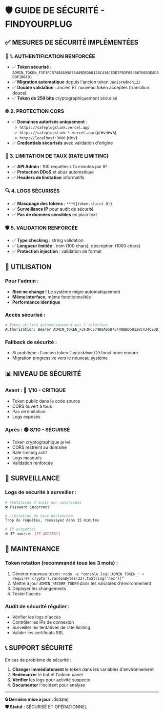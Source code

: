 # 🛡️ GUIDE DE SÉCURITÉ - FINDYOURPLUG

## ✅ **MESURES DE SÉCURITÉ IMPLÉMENTÉES**

### 🔐 **1. AUTHENTIFICATION RENFORCÉE**
- ✅ **Token sécurisé** : `ADMIN_TOKEN_F3F3FC574B8A95875449DBD68128C434CE3D7FB3F054567B0D3EAD3D9F1B01B1`
- ✅ **Migration automatique** depuis l'ancien token `JuniorAdmon123`
- ✅ **Double validation** : ancien ET nouveau token acceptés (transition douce)
- ✅ **Token de 256 bits** cryptographiquement sécurisé

### 🌐 **2. PROTECTION CORS**
- ✅ **Domaines autorisés uniquement** :
  - `https://safeplugslink.vercel.app`
  - `https://safeplugslink-*.vercel.app` (previews)
  - `http://localhost:3000` (dev)
- ✅ **Credentials sécurisés** avec validation d'origine

### 🚦 **3. LIMITATION DE TAUX (RATE LIMITING)**
- ✅ **API Admin** : 100 requêtes / 15 minutes par IP
- ✅ **Protection DDoS** et abus automatique
- ✅ **Headers de limitation** informatifs

### 🔍 **4. LOGS SÉCURISÉS**
- ✅ **Masquage des tokens** : `***${token.slice(-8)}`
- ✅ **Surveillance IP** pour audit de sécurité
- ✅ **Pas de données sensibles** en plain text

### 🛡️ **5. VALIDATION RENFORCÉE**
- ✅ **Type checking** : string validation
- ✅ **Longueur limitée** : nom (100 chars), description (1000 chars)
- ✅ **Protection injection** : validation de format

## 🔧 **UTILISATION**

### **Pour l'admin :**
- **Rien ne change !** Le système migre automatiquement
- **Même interface**, même fonctionnalités
- **Performance identique**

### **Accès sécurisé :**
```bash
# Token utilisé automatiquement par l'interface
Authorization: Bearer ADMIN_TOKEN_F3F3FC574B8A95875449DBD68128C434CE3D7FB3F054567B0D3EAD3D9F1B01B1
```

### **Fallback de sécurité :**
- Si problème : l'ancien token `JuniorAdmon123` fonctionne encore
- Migration progressive vers le nouveau système

## 📊 **NIVEAU DE SÉCURITÉ**

### **Avant :** 🔴 **1/10 - CRITIQUE**
- Token public dans le code source
- CORS ouvert à tous
- Pas de limitation
- Logs exposés

### **Après :** 🟢 **8/10 - SÉCURISÉ**
- Token cryptographique privé
- CORS restreint au domaine
- Rate limiting actif
- Logs masqués
- Validation renforcée

## 🚨 **SURVEILLANCE**

### **Logs de sécurité à surveiller :**
```bash
# Tentatives d'accès non autorisées
❌ Password incorrect

# Limitation de taux déclenchée  
Trop de requêtes, réessayez dans 15 minutes

# IP suspectes
🌐 IP source: [IP_ADDRESS]
```

## 🔄 **MAINTENANCE**

### **Token rotation (recommandé tous les 3 mois) :**
1. Générer nouveau token : `node -e "console.log('ADMIN_TOKEN_' + require('crypto').randomBytes(32).toString('hex'))"`
2. Mettre à jour `ADMIN_SECURE_TOKEN` dans les variables d'environnement
3. Déployer les changements
4. Tester l'accès

### **Audit de sécurité régulier :**
- Vérifier les logs d'accès
- Contrôler les IPs de connexion  
- Surveiller les tentatives de rate limiting
- Valider les certificats SSL

## 📞 **SUPPORT SÉCURITÉ**

En cas de problème de sécurité :
1. **Changer immédiatement** le token dans les variables d'environnement
2. **Redémarrer** le bot et l'admin panel
3. **Vérifier** les logs pour activité suspecte
4. **Documenter** l'incident pour analyse

---

**🔒 Dernière mise à jour :** $(date)  
**🛡️ Statut :** SÉCURISÉ ET OPÉRATIONNEL